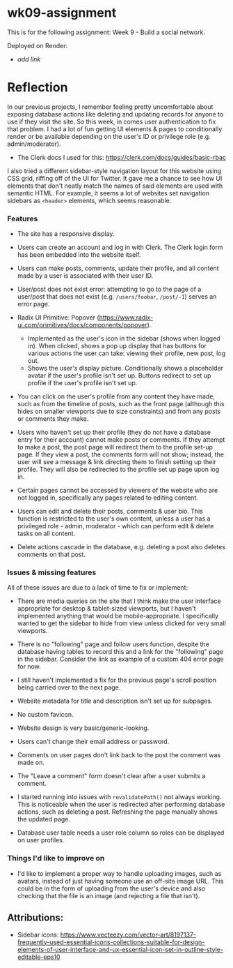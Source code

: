 # wk09-assignment

This is for the following assignment: Week 9 - Build a social network.


Deployed on Render:
- *add link*


# Reflection
In our previous projects, I remember feeling pretty uncomfortable about exposing database actions like deleting and updating records for anyone to use if they visit the site. So this week, in comes user authentication to fix that problem. I had a lot of fun getting UI elements & pages to conditionally render or be available depending on the user's ID or privilege role (e.g. admin/moderator).
- The Clerk docs I used for this: https://clerk.com/docs/guides/basic-rbac


I also tried a different sidebar-style navigation layout for this website using CSS grid, riffing off of the UI for Twitter. It gave me a chance to see how UI elements that don't neatly match the names of said elements are used with semantic HTML. For example, it seems a lot of websites set navigation sidebars as `<header>` elements, which seems reasonable.



### Features
- The site has a responsive display.

- Users can create an account and log in with Clerk. The Clerk login form has been embedded into the website itself.

- Users can make posts, comments, update their profile, and all content made by a user is associated with their user ID.

- User/post does not exist error: attempting to go to the page of a user/post that does not exist (e.g. `/users/foobar`, `/post/-1`) serves an error page.

- Radix UI Primitive: Popover (https://www.radix-ui.com/primitives/docs/components/popover).
    - Implemented as the user's icon in the sidebar (shows when logged in). When clicked, shows a pop up display that has buttons for various actions the user can take: viewing their profile, new post, log out.
    - Shows the user's display picture. Conditionally shows a placeholder avatar if the user's profile isn't set up. Buttons redirect to set up profile if the user's profile isn't set up.

- You can click on the user's profile from any content they have made, such as from the timeline of posts, such as the front page (although this hides on smaller viewports due to size constraints) and from any posts or comments they make.

- Users who haven't set up their profile (they do not have a database entry for their account) cannot make posts or comments. If they attempt to make a post, the post page will redirect them to the profile set-up page. If they view a post, the comments form will not show; instead, the user will see a message & link directing them to finish setting up their profile. They will also be redirected to the profile set up page upon log in.

- Certain pages cannot be accessed by viewers of the website who are not logged in, specifically any pages related to editing content.

- Users can edit and delete their posts, comments & user bio. This function is restricted to the user's own content, unless a user has a privileged role - admin, moderator - which can perform edit & delete tasks on all content.

- Delete actions cascade in the database, e.g. deleting a post also deletes comments on that post.




### Issues & missing features
All of these issues are due to a lack of time to fix or implement:

- There are media queries on the site that I think make the user interface appropriate for desktop & tablet-sized viewports, but I haven't implemented anything that would be mobile-appropriate. I specifically wanted to get the sidebar to hide from view unless clicked for very small viewports.

- There is no "following" page and follow users function, despite the database having tables to record this and a link for the "following" page in the sidebar. Consider the link as example of a custom 404 error page for now.

- I still haven't implemented a fix for the previous page's scroll position being carried over to the next page.

- Website metadata for title and description isn't set up for subpages.

- No custom favicon.

- Website design is very basic/generic-looking.

- Users can't change their email address or password.

- Comments on user pages don't link back to the post the comment was made on.

- The "Leave a comment" form doesn't clear after a user submits a comment.

- I started running into issues with `revalidatePath()` not always working. This is noticeable when the user is redirected after performing database actions, such as deleting a post. Refreshing the page manually shows the updated page.

- Database user table needs a user role column so roles can be displayed on user profiles.




### Things I'd like to improve on
- I'd like to implement a proper way to handle uploading images, such as avatars, instead of just having someone use an off-site image URL. This could be in the form of uploading from the user's device and also checking that the file is an image (and rejecting a file that isn't).



## Attributions:
- Sidebar icons: https://www.vecteezy.com/vector-art/8197137-frequently-used-essential-icons-collections-suitable-for-design-elements-of-user-interface-and-ux-essential-icon-set-in-outline-style-editable-eps10